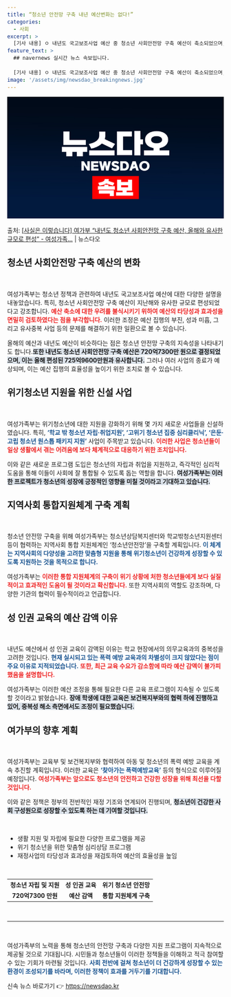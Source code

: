 ```yaml
---
title: “청소년 안전망 구축 내년 예산변화는 없다!”
categories:
  - 사회
excerpt: >
  [기사 내용] ㅇ 내년도 국고보조사업 예산 중 청소년 사회안전망 구축 예산이 축소되었으며, 성인권교육 예산은…
feature_text: >
  ## navernews 실시간 뉴스 속보입니다.

  [기사 내용] ㅇ 내년도 국고보조사업 예산 중 청소년 사회안전망 구축 예산이 축소되었으며, 성인권교육 예산은…
image: '/assets/img/newsdao_breakingnews.jpg'
---
```


![뉴스다오 속보](/assets/img/newsdao_breakingnews.jpg)

<p>출처: <a href="https://newsdao.kr/1900" rel="dofollow">[사실은 이렇습니다] 여가부 “내년도 청소년 사회안전망 구축 예산, 올해와 유사한 규모로 편성” - 여성가족…</a> | 뉴스다오</p>

<h2 data-ke-size="size26">청소년 사회안전망 구축 예산의 변화</h2>
<p data-ke-size="size16">&nbsp;</p>
여성가족부는 청소년 정책과 관련하여 내년도 국고보조사업 예산에 대한 다양한 설명을 내놓았습니다. 특히, 청소년 사회안전망 구축 예산이 지난해와 유사한 규모로 편성되었다고 강조합니다. <b><span style="color: #ee2323;">예산 축소에 대한 우려를 불식시키기 위하여 예산의 타당성과 효과성을 면밀히 검토하였다는 점을 부각합니다.</span></b> 이러한 조정은 예산 집행의 부진, 성과 미흡, 그리고 유사중복 사업 등의 문제를 해결하기 위한 일환으로 볼 수 있습니다.  

올해의 예산과 내년도 예산이 비슷하다는 점은 청소년 안전망 구축의 지속성을 나타내기도 합니다.<b><span style="background-color: #21538527;">또한 내년도 청소년 사회안전망 구축 예산은 720억7300만 원으로 결정되었으며, 이는 올해 편성된 725억9600만원과 유사합니다.</span></b> 그러나 여러 사업의 종료가 예상되며, 이는 예산 집행의 효율성을 높이기 위한 조치로 볼 수 있습니다.  

<h2 data-ke-size="size26">위기청소년 지원을 위한 신설 사업</h2>
<p data-ke-size="size16">&nbsp;</p>
여성가족부는 위기청소년에 대한 지원을 강화하기 위해 몇 가지 새로운 사업들을 신설하였습니다. 특히, <b><span style="color: #1a5490;">‘학교 밖 청소년 자립·취업지원’, ‘고위기 청소년 집중 심리클리닉’, ‘은둔·고립 청소년 원스톱 패키지 지원’</span></b> 사업이 주목받고 있습니다. <b><span style="color: #ee2323;">이러한 사업은 청소년들이 일상 생활에서 겪는 어려움에 보다 체계적으로 대응하기 위한 조치입니다.</span></b>  

이와 같은 새로운 프로그램 도입은 청소년의 자립과 취업을 지원하고, 즉각적인 심리적 도움을 통해 이들이 사회에 잘 통합될 수 있도록 돕는 역할을 합니다. <b><span style="background-color: #21538527;">여성가족부는 이러한 프로젝트가 청소년의 성장에 긍정적인 영향을 미칠 것이라고 기대하고 있습니다.</span></b>  

<h2 data-ke-size="size26">지역사회 통합지원체계 구축 계획</h2>
<p data-ke-size="size16">&nbsp;</p>
청소년 안전망 구축을 위해 여성가족부는 청소년상담복지센터와 학교밖청소년지원센터 등이 협력하는 지역사회 통합 지원체계인 ‘청소년안전망’을 구축할 계획입니다. <b><span style="color: #1a5490;">이 체계는 지역사회의 다양성을 고려한 맞춤형 지원을 통해 위기청소년이 건강하게 성장할 수 있도록 지원하는 것을 목적으로 합니다.</span></b>  

여성가족부는 <b><span style="color: #ee2323;">이러한 통합 지원체계의 구축이 위기 상황에 처한 청소년들에게 보다 실질적이고 효과적인 도움이 될 것이라고 확신합니다.</span></b> 또한 지역사회의 역할도 강조하며, 다양한 기관의 협력이 필수적이라고 언급합니다.  

<h2 data-ke-size="size26">성 인권 교육의 예산 감액 이유</h2>
<p data-ke-size="size16">&nbsp;</p>
내년도 예산에서 성 인권 교육이 감액된 이유는 학교 현장에서의 의무교육과의 중복성을 고려한 것입니다. <b><span style="color: #1a5490;">현재 실시되고 있는 폭력 예방 교육과의 차별성이 크지 않았다는 점이 주요 이유로 지적되었습니다.</span></b> <b><span style="color: #ee2323;">또한, 최근 교육 수요가 감소함에 따라 예산 감액이 불가피했음을 설명합니다.</span></b>  

여성가족부는 이러한 예산 조정을 통해 필요한 다른 교육 프로그램이 지속될 수 있도록 할 것이라고 밝혔습니다. <b><span style="background-color: #21538527;">장애 학생에 대한 교육은 보건복지부와의 협력 하에 진행하고 있어, 중복성 해소 측면에서도 조정이 필요했습니다.</span></b>  

<h2 data-ke-size="size26">여가부의 향후 계획</h2>
<p data-ke-size="size16">&nbsp;</p>
여성가족부는 교육부 및 보건복지부와 협력하여 아동 및 청소년의 폭력 예방 교육을 계속 추진할 계획입니다. 이러한 교육은 <b><span style="color: #1a5490;">‘찾아가는 폭력예방교육’</span></b> 등의 형식으로 이루어질 예정입니다. <b><span style="color: #ee2323;">여성가족부는 앞으로도 청소년의 안전하고 건강한 성장을 위해 최선을 다할 것입니다.</span></b>  

이와 같은 정책은 정부의 전반적인 재정 기조와 연계되어 진행되며, <b><span style="background-color: #21538527;">청소년이 건강한 사회 구성원으로 성장할 수 있도록 하는 데 기여할 것입니다.</span></b>  

<p data-ke-size="size16">&nbsp;</p>  
<ul>
<li>생활 지원 및 자립에 필요한 다양한 프로그램을 제공</li>
<li>위기 청소년을 위한 맞춤형 심리상담 프로그램</li>
<li>재정사업의 타당성과 효과성을 재검토하여 예산의 효율성을 높임</li>
</ul>  
<p data-ke-size="size16">&nbsp;</p>  
<table style="width: 100%;">
<tr>
<td style="text-align: center; height: 17px;"><b>청소년 자립 및 지원</b></td>
<td style="text-align: center; height: 17px;"><b>성 인권 교육</b></td>
<td style="text-align: center; height: 17px;"><b>위기 청소년 안전망</b></td>
</tr>
<tr>
<td style="text-align: center; height: 17px;"><b>720억7300 만원</b></td>
<td style="text-align: center; height: 17px;"><b>예산 감액</b></td>
<td style="text-align: center; height: 17px;"><b>통합 지원체계 구축</b></td>
</tr>
</table>  
<p data-ke-size="size16">&nbsp;</p>  
<hr>  
<p data-ke-size="size16">&nbsp;</p>  
여성가족부의 노력을 통해 청소년의 안전망 구축과 다양한 지원 프로그램이 지속적으로 제공될 것으로 기대됩니다. 시민들과 청소년들이 이러한 정책들을 이해하고 적극 참여할 수 있는 기회가 마련될 것입니다. <b><span style="color: #1a5490;">사회 전반에 걸쳐 청소년이 더 건강하게 성장할 수 있는 환경이 조성되기를 바라며, 이러한 정책이 효과를 거두기를 기대합니다.</span></b> 

신속 뉴스 바로가기 👉 <a href="https://newsdao.kr" rel="dofollow">https://newsdao.kr</a>


